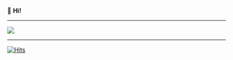 👋 **Hi!**

---

<a href="https://discord.com/users/705665813994012695">
  <img src="https://lanyard.cnrad.dev/api/636268679767654430?bg=18191C&animated=true&hideDiscrim=true" align="center" />
</a>

---

[![Hits](https://hits.link/hits?url=https://github.com/6g5&bgLeft=444444&bgRight=031e87&label=visits)](https://hits.link)
